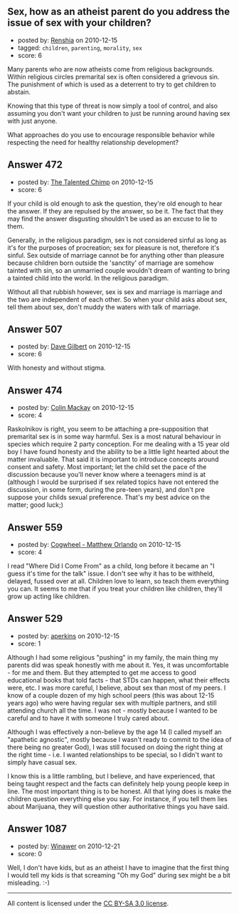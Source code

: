 ## Sex, how as an atheist parent do you address the issue of sex with your children?

- posted by: [Renshia](https://stackexchange.com/users/-1/184-renshia) on 2010-12-15
- tagged: `children`, `parenting`, `morality`, `sex`
- score: 6

Many parents who are now atheists come from religious backgrounds. Within religious circles premarital sex is often considered a grievous sin. The punishment of which is used as a deterrent to try to get children to abstain.

Knowing that this type of threat is now simply a tool of control, and also assuming you don't want your children to just be running around having sex with just anyone.

What approaches do you use to encourage responsible behavior while respecting the need for healthy relationship development? 



## Answer 472

- posted by: [The Talented Chimp](https://stackexchange.com/users/-1/210-the-talented-chimp) on 2010-12-15
- score: 6

If your child is old enough to ask the question, they're old enough to hear the answer. If they are repulsed by the answer, so be it. The fact that they may find the answer disgusting shouldn't be used as an excuse to lie to them.

Generally, in the religious paradigm, sex is not considered sinful as long as it's for the purposes of procreation; sex for pleasure is not, therefore it's sinful. Sex outside of marriage cannot be for anything other than pleasure because children born outside the 'sanctity' of marriage are somehow tainted with sin, so an unmarried couple wouldn't dream of wanting to bring a tainted child into the world. In the religious paradigm.

Without all that rubbish however, sex is sex and marriage is marriage and the two are independent of each other. So when your child asks about sex, tell them about sex, don't muddy the waters with talk of marriage.


## Answer 507

- posted by: [Dave Gilbert](https://stackexchange.com/users/-1/238-dave-gilbert) on 2010-12-15
- score: 6

With honesty and without stigma.


## Answer 474

- posted by: [Colin Mackay](https://stackexchange.com/users/-1/30-colin-mackay) on 2010-12-15
- score: 4

Raskolnikov is right, you seem to be attaching a pre-supposition that premarital sex is in some way harmful. Sex is a most natural behaviour in species which require 2 party conception. For me dealing with a 15 year old boy I have found honesty and the ability to be a little light hearted about the matter invaluable. That said it is important to introduce concepts around consent and safety. Most important; let the child set the pace of the discussion because you'll never know where a teenagers mind is at (although I would be surprised if sex related topics have not entered the discussion, in some form, during the  pre-teen years), and don't pre suppose your childs sexual preference. That's my best advice on the matter; good luck;)


## Answer 559

- posted by: [Cogwheel - Matthew Orlando](https://stackexchange.com/users/-1/204-cogwheel-matthew-orlando) on 2010-12-15
- score: 4

I read "Where Did I Come From" as a child, long before it became an "I guess it's time for the talk" issue. I don't see why it has to be withheld, delayed, fussed over at all. Children love to learn, so teach them everything you can. It seems to me that if you treat your children like children, they'll grow up acting like children.


## Answer 529

- posted by: [aperkins](https://stackexchange.com/users/-1/244-aperkins) on 2010-12-15
- score: 1

Although I had some religious "pushing" in my family, the main thing my parents did was speak honestly with me about it.  Yes, it was uncomfortable - for me and them.  But they attempted to get me access to good educational books that told facts - that STDs can happen, what their effects were, etc.  I was more careful, I believe, about sex than most of my peers.  I know of a couple dozen of my high school peers (this was about 12-15 years ago) who were having regular sex with multiple partners, and still attending church all the time.  I was not - mostly because I wanted to be careful and to have it with someone I truly cared about.

Although I was effectively a non-believe by the age 14 (I called myself an "apathetic agnostic", mostly because I wasn't ready to commit to the idea of there being no greater God), I was still focused on doing the right thing at the right time - i.e. I wanted relationships to be special, so I didn't want to simply have casual sex.

I know this is a little rambling, but I believe, and have experienced, that being taught respect and the facts can definitely help young people keep in line.  The most important thing is to be honest.  All that lying does is make the children question everything else you say.  For instance, if you tell them lies about Marijuana, they will question other authoritative things you have said.


## Answer 1087

- posted by: [Winawer](https://stackexchange.com/users/-1/281-winawer) on 2010-12-21
- score: 0

Well, I don't have kids, but as an atheist I have to imagine that the first thing I would tell my kids is that screaming "Oh my God" during sex might be a bit misleading. :-)



---

All content is licensed under the [CC BY-SA 3.0 license](https://creativecommons.org/licenses/by-sa/3.0/).
